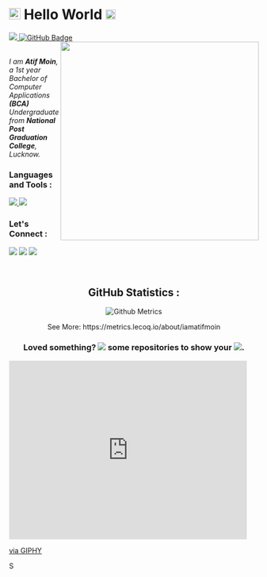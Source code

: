 <!--<a href="#"><img width="100%" height="auto" src="https://i.imgur.com/iXuL1HG.png" height="175px"/></a>-->

<h1 align="left"><img src="https://raw.githubusercontent.com/MartinHeinz/MartinHeinz/master/wave.gif" width="23px"><b> Hello World</b> <img src="https://camo.githubusercontent.com/882324f85a27edea6f08e9a415d00e5110909697b338ee61d3fe53606b919e76/68747470733a2f2f696d6775722e636f6d2f54467a467633442e676966"width="20px"></h1>
<a href="https://github.com/Meghna-DAS/github-profile-views-counter">
    <img src="https://komarev.com/ghpvc/?username=iamatifmoin">
</a>
<a href="https://github.com/iamatifmoin?tab=followers"><img src="https://img.shields.io/github/followers/iamatifmoin?label=Followers&style=social" alt="GitHub Badge">
<img src="https://camo.githubusercontent.com/12e0d68f4910f6b0bb4358a6e600ddda201427e01ed1bcf264258900109ea9c6/68747470733a2f2f696d6775722e636f6d2f5a396e317935532e676966" width="400px" align="right"></a><br>


<br>

<p align="left"><i>I am <b>Atif Moin</b>, a 1st year Bachelor of Computer Applications <b>(BCA)</b><br>Undergraduate from <b>National Post Graduation College</b>, Lucknow.</i></p>


<!--<h4 align="right"> <img src="https://camo.githubusercontent.com/12e0d68f4910f6b0bb4358a6e600ddda201427e01ed1bcf264258900109ea9c6/68747470733a2f2f696d6775722e636f6d2f5a396e317935532e676966" width="400px"></h4>-->


<h3> <b>Languages and Tools :</b>
<p
   margin-top:5px
   margin-bottom:5px></p>

<p align="left"> 
    <a href="https://www.java.com" target="_blank"> <img src="https://img.icons8.com/color/48/000000/java-coffee-cup-logo.png"/> </a>
    <a href="https://www.cprogramming.com" target="_blank"> <img src="https://img.icons8.com/color/48/000000/c-programming.png"/> </a></h2>
    <!--<a href="https://reactjs.org/" target="_blank"> <img src="https://img.icons8.com/color/48/000000/react-native.png"/> </a>
    <a href="https://spring.io/projects/spring-boot" target="_blank"> <img src="https://img.icons8.com/color/48/000000/spring-logo.png"/> </a> 
    <a href="https://developer.mozilla.org/en-US/docs/Web/JavaScript" target="_blank"> <img src="https://img.icons8.com/color/48/000000/javascript.png"/> </a> 
    <a href="https://www.w3.org/html/" target="_blank"> <img src="https://img.icons8.com/color/48/000000/html-5.png"/> </a> 
    <a href="https://www.w3schools.com/css/" target="_blank"> <img src="https://img.icons8.com/color/48/000000/css3.png"/> </a> 
    <a href="https://getbootstrap.com" target="_blank"> <img src="https://img.icons8.com/color/48/000000/bootstrap.png"/> </a> 
    <a href="https://www.python.org" target="_blank"> <img src="https://img.icons8.com/color/48/000000/python.png"/> </a> 
    <a style="padding-right:8px;" href="https://nodejs.org" target="_blank"> <img src="https://img.icons8.com/color/48/000000/nodejs.png"/> </a> 
    <a style="padding-right:8px;" href="https://www.mysql.com/" target="_blank"> <img src="https://img.icons8.com/fluent/50/000000/mysql-logo.png"/> </a>
    <a href="https://www.mongodb.com/" target="_blank"> <img src="https://raw.githubusercontent.com/devicons/devicon/master/icons/mongodb/mongodb-original-wordmark.svg" alt="mongodb" width="48" height="48"/> </a> 
    <a href="https://firebase.google.com/" target="_blank"> <img src="https://img.icons8.com/color/48/000000/firebase.png"/> </a> 
    <a href="https://postman.com" target="_blank"> <img src="https://www.vectorlogo.zone/logos/getpostman/getpostman-icon.svg" alt="postman" width="45" height="45"/> </a>   
    <a href="https://git-scm.com/" target="_blank"> <img src="https://img.icons8.com/color/48/000000/git.png"/> </a> 
    <a href="https://www.jenkins.io" target="_blank"> <img src="https://www.vectorlogo.zone/logos/jenkins/jenkins-icon.svg" alt="jenkins" width="48" height="48"/> </a> 
    <a href="https://redux.js.org" target="_blank"> <img src="https://img.icons8.com/color/48/000000/redux.png"/> </a>
    <a href="https://expressjs.com" target="_blank"> <img src="https://raw.githubusercontent.com/devicons/devicon/master/icons/express/express-original-wordmark.svg" alt="express" width="40" height="40"/> </a>-->
</p>

<!-- [![React Badge](https://img.shields.io/badge/-React-61DBFB?style=for-the-badge&labelColor=black&logo=react&logoColor=61DBFB)](#)  [![Javascript Badge](https://img.shields.io/badge/-Javascript-F0DB4F?style=for-the-badge&labelColor=black&logo=javascript&logoColor=F0DB4F)](#) [![Typescript Badge](https://img.shields.io/badge/-Typescript-007acc?style=for-the-badge&labelColor=black&logo=typescript&logoColor=007acc)](#) [![Nodejs Badge](https://img.shields.io/badge/-Nodejs-3C873A?style=for-the-badge&labelColor=black&logo=node.js&logoColor=3C873A)](#) [![GraphQL Badge](https://img.shields.io/badge/-GraphQl-e535ab?style=for-the-badge&labelColor=black&logo=node.js&logoColor=e535ab)](#)
<br/>

<p align="center">
    <a href="https://github.com/iamatifmoin/github-readme-streak-stats">
        <img title="🔥 Get streak stats for your profile at git.io/streak-stats" alt="Subham Raoniar's streak" src="https://github-readme-streak-stats.herokuapp.com/?user=iamatifmoin&theme=black-ice&hide_border=true&stroke=0000&background=060A0CD0"/>
    </a>
</p>

## 📊 My Github Stats

  <br/>
    <a href="https://github.com/iamatifmoin/github-readme-stats"><img alt="Atif Moin's Github Stats" src="https://github-readme-stats.vercel.app/api?username=iamatifmoin&show_icons=true&count_private=true&theme=react&hide_border=true&bg_color=0D1117" /></a>
  <a href="https://github.com/iamatifmoin/github-readme-stats"><img alt="Atif Moin's Top Languages" src="https://github-readme-stats.vercel.app/api/top-langs/?username=iamatifmoin&langs_count=8&count_private=true&layout=compact&theme=react&hide_border=true&bg_color=0D1117" /></a>
  <br/>
  <b>Note:</b> Top languages is only a metric of the languages my public code consists of and doesn't reflect experience or skill level.


<br/>
<br/>

<a href="https://github.com/iamatifmoin/github-readme-activity-graph"><img alt="Subham Raoniar's Activity Graph" src="https://activity-graph.herokuapp.com/graph?username=iamatifmoin&bg_color=0D1117&color=5BCDEC&line=5BCDEC&point=FFFFFF&hide_border=true" /></a>

<br/>
<br/>-->

<h3> <b>Let's Connect :</b></h3>
<p align="left">

<a href = "https://www.linkedin.com/in/atif-moin-b1559a220/"><img src="https://img.icons8.com/fluent/48/000000/linkedin.png"/></a>
<a href = "https://twitter.com/iamatifmoin"><img src="https://img.icons8.com/fluent/48/000000/twitter.png"/></a>
<a href = "https://www.instagram.com/iamatifmoin"><img src="https://img.icons8.com/fluent/48/000000/instagram-new.png"/></a></h2>

</p>
<br>
<h2 align="center"> <b>GitHub Statistics :</b></h2>


<p align="center"><img src="https://metrics.lecoq.io/iamatifmoin" alt="Github Metrics"></p>
<p align="center">See More: https://metrics.lecoq.io/about/iamatifmoin</p>
<!--<h5>See More : </h5>
<p align="centre" a href = "https://metrics.lecoq.io/about/iamatifmoin"></p>-->
<h3 align="center" >Loved something? <img src="https://img.icons8.com/fluency/25/000000/christmas-star.png"/> some repositories to show your
<img src="https://img.icons8.com/color/25/000000/like--v3.png"/>.</h3>

<iframe src="https://giphy.com/embed/qgQUggAC3Pfv687qPC" width="480" height="360" frameBorder="0" class="giphy-embed" allowFullScreen></iframe><p><a href="https://giphy.com/gifs/dommespace-domme-space-programador-qgQUggAC3Pfv687qPC">via GIPHY</a></p>S